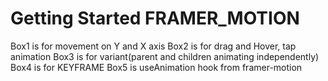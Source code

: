 # Getting Started FRAMER_MOTION

Box1 is for movement on Y and X axis
Box2 is for drag and Hover, tap animation
Box3 is for variant(parent and children animating independently)
Box4 is for KEYFRAME
Box5 is useAnimation hook from framer-motion
